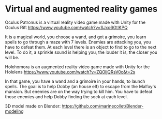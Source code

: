 # Virtual and augmented reality games

Oculus Patronus is a virtual reality video game made with Unity for the Oculus Rift 
https://www.youtube.com/watch?v=SJxo6GtIKPQ

It is a magical world, you choose a wand, and got a grimoire, you learn spells to go through a maze with 7 levels. Enemies are attacking you, you have to defeat them. At each level there is an object to find to go to the next level. To do it, a sprinkle sound is helping you, the louder it is, the closer you will be.


Holohomora is an augmented reality video game made with Unity for the Hololens 
https://www.youtube.com/watch?v=ZQOljQRsV0c&t=2s

In that game, you have a wand and a grimoire in your hands, to launch spells. The goal is to help Dobby (an house elf) to escape from the Malfoy's mansion. But enemies are on the way trying to kill him. You have to defeat those enemies and help Dobby finding the sock at each level.


3D model made on Blender:  https://github.com/marinecollet/Blender-modeling

